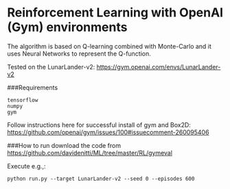 # Reinforcement Learning with OpenAI (Gym) environments

The algorithm is based on Q-learning combined with Monte-Carlo
and it uses Neural Networks to represent the Q-function.

Tested on the LunarLander-v2: https://gym.openai.com/envs/LunarLander-v2

###Requirements

```
tensorflow
numpy
gym
```  
Follow instructions here for successful install of gym and Box2D: https://github.com/openai/gym/issues/100#issuecomment-260095406

###How to run
download the code from https://github.com/davidenitti/ML/tree/master/RL/gymeval

Execute e.g.,:

```python run.py --target LunarLander-v2 --seed 0 --episodes 600```

